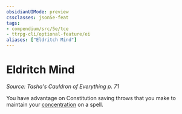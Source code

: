 ```yaml
---
obsidianUIMode: preview
cssclasses: json5e-feat
tags:
- compendium/src/5e/tce
- ttrpg-cli/optional-feature/ei
aliases: ["Eldritch Mind"]
---
```

# Eldritch Mind
*Source: Tasha's Cauldron of Everything p. 71*  

You have advantage on Constitution saving throws that you make to maintain your [concentration](/3-Mechanics/CLI/rules/conditions.md#concentration) on a spell.